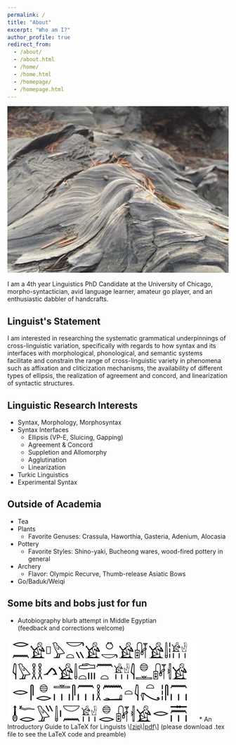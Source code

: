```yaml
---
permalink: /
title: "About"
excerpt: "Who am I?"
author_profile: true
redirect_from: 
  - /about/
  - /about.html
  - /home/
  - /home.html
  - /homepage/
  - /homepage.html
---
```


<img src="/images/redwood.JPG" alt="burnt redwood trunk" width="750"/>

I am a 4th year Linguistics PhD Candidate at the University of Chicago, morpho-syntactician, avid language learner, amateur go player, and an enthusiastic dabbler of handcrafts.

## Linguist's Statement
I am interested in researching the systematic grammatical underpinnings of cross-linguistic variation, specifically with regards to how syntax and its interfaces with morphological, phonological, and semantic systems facilitate and constrain the range of cross-linguistic variety in phenomena such as affixation and cliticization mechanisms, the availability of different types of ellipsis, the realization of agreement and concord, and linearization of syntactic structures.

## Linguistic Research Interests 
* Syntax, Morphology, Morphosyntax
* Syntax Interfaces
	* Ellipsis (VP-E, Sluicing, Gapping)
	* Agreement & Concord
	* Suppletion and Allomorphy
	* Agglutination
	* Linearization
* Turkic Linguistics
* Experimental Syntax

## Outside of Academia
* Tea
* Plants
	* Favorite Genuses: Crassula, Haworthia, Gasteria, Adenium, Alocasia
* Pottery
	* Favorite Styles: Shino-yaki, Bucheong wares, wood-fired pottery in general
* Archery
	* Flavor: Olympic Recurve, Thumb-release Asiatic Bows
* Go/Baduk/Weiqi


## Some bits and bobs just for fun
* Autobiography blurb attempt in Middle Egyptian\
(feedback and corrections welcome)
<img src="/images/egyptian_short_bio_2022NOV.jpeg" alt="short bio in Middle Egyptian"/>
* An Introductory Guide to LaTeX for Linguists \[<a href="/files/LaTeX_for_Linguists_20211123.zip">zip</a>\|<a href="/files/LaTeX_for_Linguists_20211123.pdf">pdf</a>\] (please download .tex file to see the LaTeX code and preamble)
